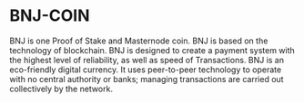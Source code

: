 # BNJ-COIN
BNJ is one Proof of Stake and Masternode coin. BNJ is based on the technology of blockchain. BNJ is designed to create a payment system with the highest level of reliability, as well as speed of Transactions.
BNJ is an eco-friendly digital currency. It uses peer-to-peer technology to operate with no central authority or banks; managing transactions are carried out collectively by the network.

